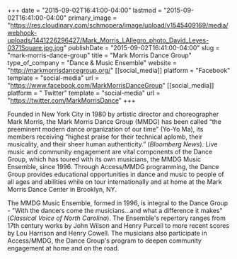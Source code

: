 +++
date = "2015-09-02T16:41:00-04:00"
lastmod = "2015-09-02T16:41:00-04:00"
primary_image = "https://res.cloudinary.com/schmopera/image/upload/v1545409169/media/webhook-uploads/1441226296427/Mark_Morris_LAllegro_photo_David_Leyes-0371Square.jpg.jpg"
publishDate = "2015-09-02T16:41:00-04:00"
slug = "mark-morris-dance-group"
title = "Mark Morris Dance Group"
type_of_company = "Dance & Music Ensemble"
website = "http://markmorrisdancegroup.org/"
[[social_media]]
platform = "Facebook"
template = "social-media"
url = "https://www.facebook.com/MarkMorrisDanceGroup"
[[social_media]]
platform = " Twitter"
template = "social-media"
url = "https://twitter.com/MarkMorrisDance"
+++

Founded in New York City in 1980 by artistic director and choreographer Mark Morris, the Mark Morris Dance Group (MMDG) has been called “the preeminent modern dance organization of our time” (Yo-Yo Ma), its members receiving “highest praise for their technical aplomb, their musicality, and their sheer human authenticity.” (*Bloomberg News*). Live music and community engagement are vital components of the Dance Group, which has toured with its own musicians, the MMDG Music Ensemble, since 1996. Through Access/MMDG programming, the Dance Group provides educational opportunities in dance and music to people of all ages and abilities while on tour internationally and at home at the Mark Morris Dance Center in Brooklyn, NY.

The MMDG Music Ensemble, formed in 1996, is integral to the Dance Group - "With the dancers come the musicians...and what a difference it makes" (*Classical Voice of North Carolina*). The Ensemble's repertory ranges from 17th century works by John Wilson and Henry Purcell to more recent scores by Lou Harrison and Henry Cowell. The musicians also participate in Access/MMDG, the Dance Group's program to deepen community engagement at home and on the road.
